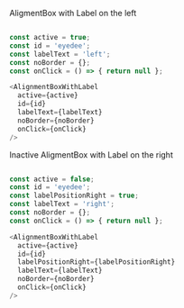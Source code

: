 AligmentBox with Label on the left

```js

const active = true;
const id = 'eyedee';
const labelText = 'left';
const noBorder = {};
const onClick = () => { return null };

<AlignmentBoxWithLabel
  active={active}
  id={id}
  labelText={labelText}
  noBorder={noBorder}
  onClick={onClick}
/>
```

Inactive AligmentBox with Label on the right

```js

const active = false;
const id = 'eyedee';
const labelPositionRight = true;
const labelText = 'right';
const noBorder = {};
const onClick = () => { return null };

<AlignmentBoxWithLabel
  active={active}
  id={id}
  labelPositionRight={labelPositionRight}
  labelText={labelText}
  noBorder={noBorder}
  onClick={onClick}
/>
```
